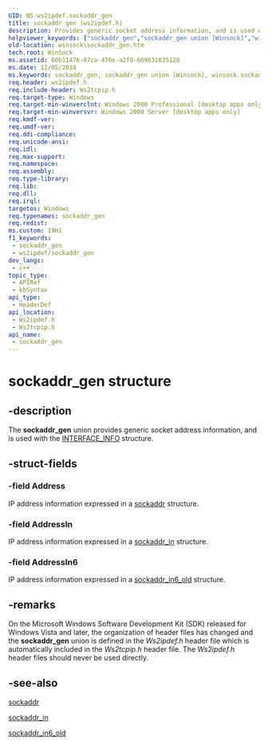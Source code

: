 ```yaml
---
UID: NS:ws2ipdef.sockaddr_gen
title: sockaddr_gen (ws2ipdef.h)
description: Provides generic socket address information, and is used with the INTERFACE_INFO structure.
helpviewer_keywords: ["sockaddr_gen","sockaddr_gen union [Winsock]","winsock.sockaddr_gen","ws2ipdef/sockaddr_gen","ws2tcpip/sockaddr_gen"]
old-location: winsock\sockaddr_gen.htm
tech.root: WinSock
ms.assetid: 60b11476-07ca-476e-a2f0-669631835128
ms.date: 12/05/2018
ms.keywords: sockaddr_gen, sockaddr_gen union [Winsock], winsock.sockaddr_gen, ws2ipdef/sockaddr_gen, ws2tcpip/sockaddr_gen
req.header: ws2ipdef.h
req.include-header: Ws2tcpip.h
req.target-type: Windows
req.target-min-winverclnt: Windows 2000 Professional [desktop apps only]
req.target-min-winversvr: Windows 2000 Server [desktop apps only]
req.kmdf-ver: 
req.umdf-ver: 
req.ddi-compliance: 
req.unicode-ansi: 
req.idl: 
req.max-support: 
req.namespace: 
req.assembly: 
req.type-library: 
req.lib: 
req.dll: 
req.irql: 
targetos: Windows
req.typenames: sockaddr_gen
req.redist: 
ms.custom: 19H1
f1_keywords:
 - sockaddr_gen
 - ws2ipdef/sockaddr_gen
dev_langs:
 - c++
topic_type:
 - APIRef
 - kbSyntax
api_type:
 - HeaderDef
api_location:
 - Ws2ipdef.h
 - Ws2tcpip.h
api_name:
 - sockaddr_gen
---
```


# sockaddr_gen structure


## -description

The <b>sockaddr_gen</b> union provides generic socket address information, and is used with the <a href="https://docs.microsoft.com/windows/desktop/api/ws2ipdef/ns-ws2ipdef-interface_info">INTERFACE_INFO</a> structure.

## -struct-fields

### -field Address

IP address information expressed in a <a href="https://docs.microsoft.com/windows/desktop/WinSock/sockaddr-2">sockaddr</a> structure.

### -field AddressIn

IP address information expressed in a <a href="https://docs.microsoft.com/windows/desktop/WinSock/sockaddr-2">sockaddr_in</a> structure.

### -field AddressIn6

IP address information expressed in a <a href="https://docs.microsoft.com/windows/desktop/WinSock/sockaddr-2">sockaddr_in6_old</a> structure.

## -remarks

On the Microsoft Windows Software Development Kit (SDK) released for Windows Vista and later, the organization of header files has changed and the <b>sockaddr_gen</b> union is defined in the <i>Ws2ipdef.h</i> header file which is automatically included in the <i>Ws2tcpip.h</i> header file. The <i>Ws2ipdef.h</i>  header files should never be used directly.

## -see-also

<a href="https://docs.microsoft.com/windows/desktop/WinSock/sockaddr-2">sockaddr</a>



<a href="https://docs.microsoft.com/windows/desktop/WinSock/sockaddr-2">sockaddr_in</a>



<a href="https://docs.microsoft.com/windows/desktop/WinSock/sockaddr-2">sockaddr_in6_old</a>

